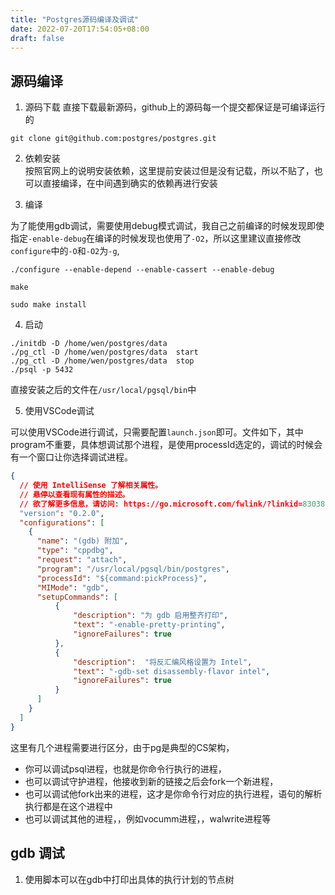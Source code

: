 ```yaml
---
title: "Postgres源码编译及调试"
date: 2022-07-20T17:54:05+08:00
draft: false
---
```


## 源码编译

1. 源码下载 
直接下载最新源码，github上的源码每一个提交都保证是可编译运行的
```
git clone git@github.com:postgres/postgres.git
```

2. 依赖安装  
按照官网上的说明安装依赖，这里提前安装过但是没有记载，所以不贴了，也可以直接编译，在中间遇到确实的依赖再进行安装

3. 编译

为了能使用gdb调试，需要使用debug模式调试，我自己之前编译的时候发现即使指定`-enable-debug`在编译的时候发现也使用了`-O2`，所以这里建议直接修改`configure`中的`-O`和`-O2`为`-g`,
```shell
./configure --enable-depend --enable-cassert --enable-debug

make

sudo make install
```

4. 启动
```
./initdb -D /home/wen/postgres/data 
./pg_ctl -D /home/wen/postgres/data  start
./pg_ctl -D /home/wen/postgres/data  stop
./psql -p 5432
```
直接安装之后的文件在`/usr/local/pgsql/bin`中

5. 使用VSCode调试

可以使用VSCode进行调试，只需要配置`launch.json`即可。文件如下，其中program不重要，具体想调试那个进程，是使用processId选定的，调试的时候会有一个窗口让你选择调试进程。
```json
{
  // 使用 IntelliSense 了解相关属性。 
  // 悬停以查看现有属性的描述。
  // 欲了解更多信息，请访问: https://go.microsoft.com/fwlink/?linkid=830387
  "version": "0.2.0",
  "configurations": [
    {
      "name": "(gdb) 附加",
      "type": "cppdbg",
      "request": "attach",
      "program": "/usr/local/pgsql/bin/postgres",
      "processId": "${command:pickProcess}",
      "MIMode": "gdb",
      "setupCommands": [
          {
              "description": "为 gdb 启用整齐打印",
              "text": "-enable-pretty-printing",
              "ignoreFailures": true
          },
          {
              "description":  "将反汇编风格设置为 Intel",
              "text": "-gdb-set disassembly-flavor intel",
              "ignoreFailures": true
          }
      ]
    }
  ]
}
```

这里有几个进程需要进行区分，由于pg是典型的CS架构，
* 你可以调试psql进程，也就是你命令行执行的进程，
* 也可以调试守护进程，他接收到新的链接之后会fork一个新进程，
* 也可以调试他fork出来的进程，这才是你命令行对应的执行进程，语句的解析执行都是在这个进程中
* 也可以调试其他的进程，，例如vocumm进程，，walwrite进程等



## gdb 调试
1. 使用脚本可以在gdb中打印出具体的执行计划的节点树